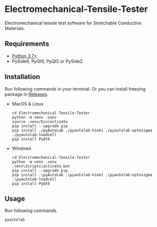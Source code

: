 # Electromechanical-Tensile-Tester

Electromechanical tensile test software for Stretchable Conductive Materials.

## Requirements

- [Python 3.7+](https://www.python.org/downloads/)
- PySide6, PyQt6, PyQt5 or PySide2

## Installation

Run following commands in your terminal. Or you can install freezing package in [Releases](https://github.com/5yutan5/Lab_tools/releases).

- MacOS & Linux

    ```Terminal
    cd Electromechanical-Tensile-Tester
    python -m venv .venv
    source .venv/bin/activate
    pip install --upgrade pip
    pip install ./pyAutoLab ./pyautolab-hioki ./pyautolab-optosigma ./pyautolab-loadcell
    pip install PyQt6
    ```

- Windows

    ```Terminal
    cd Electromechanical-Tensile-Tester
    python -m venv .venv
    .venv\Scripts\activate.bat
    pip install --upgrade pip
    pip install .\pyAutoLab .\pyautolab-hioki .\pyautolab-optosigma .\pyautolab-loadcell
    pip install PyQt6
    ```

## Usage

Run following commands.

```Terminal
pyautolab
```
